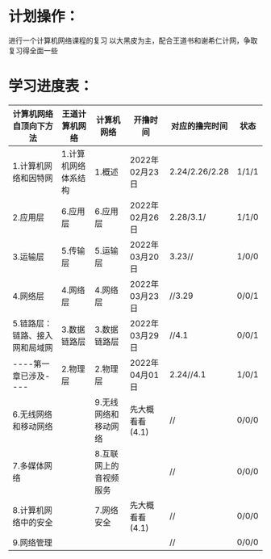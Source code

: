 # 计划操作：
进行一个计算机网络课程的复习 
以大黑皮为主，配合王道书和谢希仁计网，争取复习得全面一些
# 学习进度表：
|计算机网络自顶向下方法|王道计算机网络|计算机网络|开撸时间|对应的撸完时间|状态|
|----|----|----|----|----|----|
|1.计算机网络和因特网|1.计算机网络体系结构|1.概述|2022年02月23日|2.24/2.26/2.28|1/1/1|
|2.应用层|6.应用层|6.应用层|2022年02月26日|2.28/3.1/|1/1/0|
|3.运输层|5.传输层|5.运输层|2022年03月20日|3.23//|1/0/0|
|4.网络层|4.网络层|4.网络层|2022年03月23日|//3.29|0/0/1|
|5.链路层：链路、接入网和局域网|3.数据链路层|3.数据链路层|2022年03月29日|//4.1|0/0/1|
|----第一章已涉及----|2.物理层|2.物理层|2022年04月01日|2.24//4.1|1/0/1|
|6.无线网络和移动网络||9.无线网络和移动网络|先大概看看(4.1)|//|0/0/0|
|7.多媒体网络||8.互联网上的音视频服务||//|0/0/0|
|8.计算机网络中的安全||7.网络安全|先大概看看(4.1)|//|0/0/0|
|9.网络管理||||//|0/0/0|
